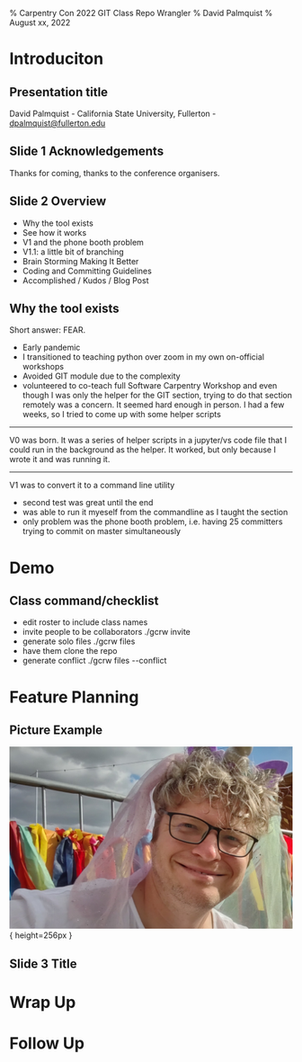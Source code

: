 % Carpentry Con 2022  GIT Class Repo Wrangler
% David Palmquist
% August xx, 2022

# Introduciton

## Presentation title

David Palmquist - California State University, Fullerton - dpalmquist@fullerton.edu


## Slide 1 Acknowledgements

Thanks for coming, thanks to the conference organisers.

## Slide 2 Overview
- Why the tool exists
- See how it works
- V1 and the phone booth problem
- V1.1:  a little bit of branching
- Brain Storming Making It Better
- Coding and Committing Guidelines
- Accomplished / Kudos / Blog Post

## Why the tool exists
Short answer: FEAR.  
- Early pandemic
- I transitioned to teaching python over zoom in my own on-official workshops
- Avoided GIT module due to the complexity
- volunteered to co-teach full Software Carpentry Workshop and even though I was only the helper for the GIT section, trying to do that section remotely was a concern.  It seemed hard enough in person.  I had a few weeks, so I tried to come up with some helper scripts
________________

V0 was born.  It was a series of helper scripts in a jupyter/vs code file that I could run in the background as the helper. It worked, but only because I wrote it and was running it.

--------
V1 was to convert it to a command line utility
- second test was great until the end
- was able to run it myeself from the commandline as I taught the section
- only problem was the phone booth problem, i.e. having 25 committers trying to commit on master simultaneously



# Demo
## Class command/checklist
 - edit roster to include class names
 - invite people to be collaborators ./gcrw invite
 - generate solo files ./gcrw files
 - have them clone the repo
 - generate conflict ./gcrw files --conflict

# Feature Planning 

## Picture Example
![Bob Turner](images/bobicorn.jpg){ height=256px }


## Slide 3 Title
# Wrap Up

# Follow Up
